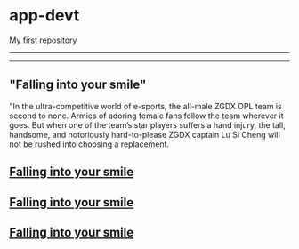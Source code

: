 # app-devt
My first repository

---
---

 "Falling into your smile"
 ---
  "In the ultra-competitive world of e-sports, the all-male ZGDX OPL team is second to none. 
  Armies of adoring female fans follow the team wherever it goes. 
  But when one of the team’s star players suffers a hand injury, the tall, handsome,
  and notoriously hard-to-please ZGDX captain Lu Si Cheng will not be rushed into choosing a replacement.

[Falling into your smile](https://wetv.vip/en/play/2knhnaakii18oxj-Falling%20Into%20Your%20Smile/q0039ns0ou2-EP1%3A%20Falling%20Into%20Your%20Smile)
---
[Falling into your smile](https://wetv.vip/en/play/2knhnaakii18oxj-Falling%20Into%20Your%20Smile/c0039fqtvc0-EP2%3A%20Falling%20Into%20Your%20Smile)
---
[Falling into your smile](https://wetv.vip/en/play/2knhnaakii18oxj-Falling%20Into%20Your%20Smile/p0039bh48xj-EP3%3A%20Falling%20Into%20Your%20Smile)
---

